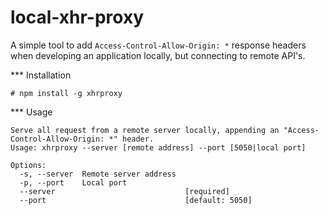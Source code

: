 local-xhr-proxy
===============

A simple tool to add ```Access-Control-Allow-Origin: *``` response headers when developing an application locally, but connecting to remote API's.

*** Installation

```
# npm install -g xhrproxy
```

*** Usage

```
Serve all request from a remote server locally, appending an "Access-Control-Allow-Origin: *" header.
Usage: xhrproxy --server [remote address] --port [5050|local port]

Options:
  -s, --server  Remote server address
  -p, --port    Local port           
  --server                             [required]
  --port                               [default: 5050]
```
